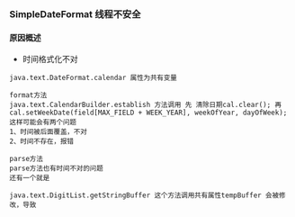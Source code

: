 ### SimpleDateFormat 线程不安全

#### 原因概述
- 时间格式化不对  
```$xslt
java.text.DateFormat.calendar 属性为共有变量

format方法
java.text.CalendarBuilder.establish 方法调用 先 清除日期cal.clear(); 再cal.setWeekDate(field[MAX_FIELD + WEEK_YEAR], weekOfYear, dayOfWeek);
这样可能会有两个问题
1、时间被后面覆盖，不对
2、时间不存在，报错

parse方法
parse方法也有时间不对的问题
还有一个就是

java.text.DigitList.getStringBuffer 这个方法调用共有属性tempBuffer 会被修改，导致

```
